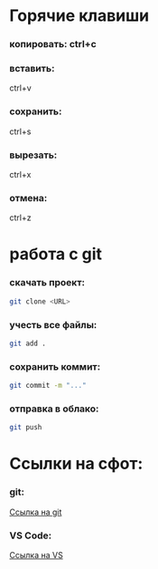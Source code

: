 # Горячие клавиши
### копировать: ctrl+c
### вставить:
ctrl+v
### сохранить:
ctrl+s
### вырезать:
ctrl+x
### отмена:
ctrl+z
# работа с git
### скачать проект:
```bash
git clone <URL>
``` 
### учесть все файлы:
```bash
git add .
```
### сохранить коммит:
```bash
git commit -m "..."
```
### отправка в облако:
```bash
git push
```


# Ссылки на сфот:
### git:
[Ссылка на git](https://git-scm.com/)
### VS Code:
[Ссылка на VS](https://code.visualstudio.com/)